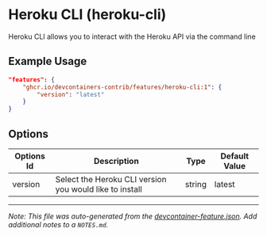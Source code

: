 
# Heroku CLI (heroku-cli)

Heroku CLI allows you to interact with the Heroku API via the command line

## Example Usage

```json
"features": {
    "ghcr.io/devcontainers-contrib/features/heroku-cli:1": {
        "version": "latest"
    }
}
```

## Options

| Options Id | Description | Type | Default Value |
|-----|-----|-----|-----|
| version | Select the Heroku CLI version you would like to install | string | latest |



---

_Note: This file was auto-generated from the [devcontainer-feature.json](https://github.com/devcontainers-contrib/features/blob/main/src/heroku-cli/devcontainer-feature.json).  Add additional notes to a `NOTES.md`._
